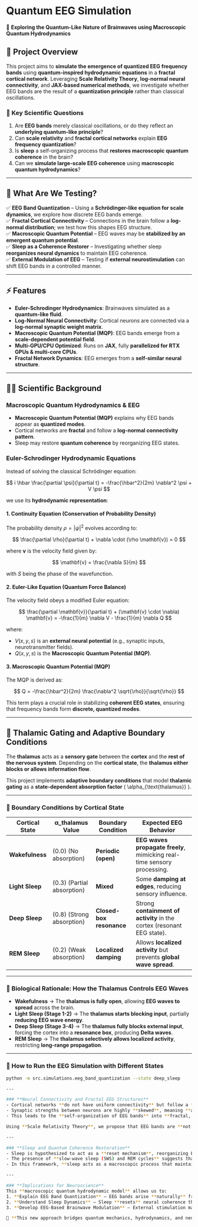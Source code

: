 # **Quantum EEG Simulation**
🚀 **Exploring the Quantum-Like Nature of Brainwaves using Macroscopic Quantum Hydrodynamics**



## **📌 Project Overview**
This project aims to **simulate the emergence of quantized EEG frequency bands** using **quantum-inspired hydrodynamic equations** in a **fractal cortical network**. Leveraging **Scale Relativity Theory**, **log-normal neural connectivity**, and **JAX-based numerical methods**, we investigate whether EEG bands are the result of a **quantization principle** rather than classical oscillations.

### **🔬 Key Scientific Questions**
1. Are **EEG bands** merely classical oscillations, or do they reflect an **underlying quantum-like principle**?
2. Can **scale relativity** and **fractal cortical networks** explain **EEG frequency quantization**?
3. Is **sleep** a self-organizing process that **restores macroscopic quantum coherence** in the brain?
4. Can we **simulate large-scale EEG coherence** using **macroscopic quantum hydrodynamics**?

---

## **🧠 What Are We Testing?**
✅ **EEG Band Quantization** – Using a **Schrödinger-like equation for scale dynamics**, we explore how discrete EEG bands emerge.  
✅ **Fractal Cortical Connectivity** – Connections in the brain follow a **log-normal distribution**; we test how this shapes EEG structure.  
✅ **Macroscopic Quantum Potential** – EEG waves may be **stabilized by an emergent quantum potential**.  
✅ **Sleep as a Coherence Restorer** – Investigating whether sleep **reorganizes neural dynamics** to maintain EEG coherence.  
✅ **External Modulation of EEG** – Testing if **external neurostimulation** can shift EEG bands in a controlled manner.

---

## **⚡ Features**
- **Euler-Schrodinger Hydrodynamics**: Brainwaves simulated as a **quantum-like fluid**.
- **Log-Normal Neural Connectivity**: Cortical neurons are connected via a **log-normal synaptic weight matrix**.
- **Macroscopic Quantum Potential (MQP)**: EEG bands emerge from a **scale-dependent potential field**.
- **Multi-GPU/CPU Optimized**: Runs on **JAX**, fully **parallelized for RTX GPUs & multi-core CPUs**.
- **Fractal Network Dynamics**: EEG emerges from a **self-similar neural structure**.

---

## **🧑‍🔬 Scientific Background**
### **Macroscopic Quantum Hydrodynamics & EEG**
- **Macroscopic Quantum Potential (MQP)** explains why EEG bands appear as **quantized modes**.
- Cortical networks are **fractal** and follow a **log-normal connectivity pattern**.
- Sleep may restore **quantum coherence** by reorganizing EEG states.

### **Euler-Schrodinger Hydrodynamic Equations**
Instead of solving the classical Schrödinger equation:

$$
i \hbar \frac{\partial \psi}{\partial t} = -\frac{\hbar^2}{2m} \nabla^2 \psi + V \psi
$$

we use its **hydrodynamic representation**:

#### **1. Continuity Equation (Conservation of Probability Density)**
The probability density $\rho = |\psi|^2$ evolves according to:

$$
\frac{\partial \rho}{\partial t} + \nabla \cdot (\rho \mathbf{v}) = 0
$$

where $\mathbf{v}$ is the velocity field given by:

$$
\mathbf{v} = \frac{\nabla S}{m}
$$

with $S$ being the phase of the wavefunction.

#### **2. Euler-Like Equation (Quantum Force Balance)**
The velocity field obeys a modified Euler equation:

$$
\frac{\partial \mathbf{v}}{\partial t} + (\mathbf{v} \cdot \nabla) \mathbf{v} = -\frac{1}{m} \nabla V - \frac{1}{m} \nabla Q
$$

where:
- $V(x, y, s)$ is an **external neural potential** (e.g., synaptic inputs, neurotransmitter fields).
- $Q(x, y, s)$ is the **Macroscopic Quantum Potential (MQP)**.

#### **3. Macroscopic Quantum Potential (MQP)**
The MQP is derived as:

$$
Q = -\frac{\hbar^2}{2m} \frac{\nabla^2 \sqrt{\rho}}{\sqrt{\rho}}
$$

This term plays a crucial role in stabilizing **coherent EEG states**, ensuring that frequency bands form **discrete, quantized modes**.

---

## **🧠 Thalamic Gating and Adaptive Boundary Conditions**
The **thalamus** acts as a **sensory gate** between the **cortex** and the **rest of the nervous system**. Depending on the **cortical state**, the **thalamus either blocks or allows information flow**.

This project implements **adaptive boundary conditions** that model **thalamic gating** as a **state-dependent absorption factor** \( \alpha_{\text{thalamus}} \).

---

### **📌 Boundary Conditions by Cortical State**
| **Cortical State**  | **α_thalamus Value** | **Boundary Condition** | **Expected EEG Behavior** |
|---------------------|--------------------|---------------------|---------------------|
| **Wakefulness**    | \(0.0\) (No absorption) | **Periodic (open)** | **EEG waves propagate freely**, mimicking real-time sensory processing. |
| **Light Sleep**    | \(0.3\) (Partial absorption) | **Mixed** | Some **damping at edges**, reducing sensory influence. |
| **Deep Sleep**     | \(0.8\) (Strong absorption) | **Closed-box resonance** | Strong **containment of activity** in the cortex (resonant EEG state). |
| **REM Sleep**      | \(0.2\) (Weak absorption) | **Localized damping** | Allows **localized activity** but prevents **global wave spread**. |

---

### **📌 Biological Rationale: How the Thalamus Controls EEG Waves**
- **Wakefulness** → The **thalamus is fully open**, allowing **EEG waves to spread** across the brain.
- **Light Sleep (Stage 1-2)** → The **thalamus starts blocking input**, partially **reducing EEG wave energy**.
- **Deep Sleep (Stage 3-4)** → The **thalamus fully blocks external input**, forcing the cortex into a **resonance box**, producing **Delta waves**.
- **REM Sleep** → The **thalamus selectively allows localized activity**, restricting **long-range propagation**.

---

### **📌 How to Run the EEG Simulation with Different States**
```bash
python -m src.simulations.eeg_band_quantization --state deep_sleep

---

### **Neural Connectivity and Fractal EEG Structures**
- Cortical networks **do not have uniform connectivity** but follow a **log-normal distribution**.
- Synaptic strengths between neurons are highly **skewed**, meaning **a few strong connections** dominate **a sea of weak ones**.
- This leads to the **self-organization of EEG bands** into **fractal, scale-dependent structures**.

Using **Scale Relativity Theory**, we propose that EEG bands are **not arbitrarily defined** but emerge from **quantized neural oscillatory states**.

---

### **Sleep and Quantum Coherence Restoration**
- Sleep is hypothesized to act as a **reset mechanism**, reorganizing EEG states.
- The presence of **slow-wave sleep (SWS) and REM cycles** suggests that **EEG coherence is periodically restored**.
- In this framework, **sleep acts as a macroscopic process that maintains neural coherence by shifting probability distributions in scale space**.

---

### **Implications for Neuroscience**
This **macroscopic quantum hydrodynamic model** allows us to:
1. **Explain EEG Band Quantization** – EEG bands arise **naturally** from an **effective potential landscape**.
2. **Understand Sleep Dynamics** – Sleep **resets** neural coherence through a **self-organizing cycle**.
3. **Develop EEG-Based Brainwave Modulation** – External stimulation may **shift EEG bands in a predictable manner**.

🚀 **This new approach bridges quantum mechanics, hydrodynamics, and neuroscience, offering a deeper understanding of brainwave coherence.**
